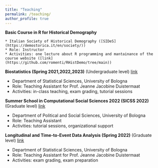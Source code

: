 ```yaml
---
title: "Teaching"
permalink: /teaching/
author_profile: true
---
```


**Basic Course in R for Historical Demography** 

    * Italian Society of Historical Demography ([SIDeS](https://demostorica.it/en/society/))
    * Role: Instructor
    * Activities: one lecture about R programming and mantainance of the course website ([link](https://github.com/romenti/RHistDemo/tree/main))

**Biostatistics (Spring 2021,2022,2023)** (Undergraduate level) [link](https://www.unibo.it/en/teaching/course-unit-catalogue/course-unit/2022/403290)
   * Department of Statistical Sciences, University of Bologna
   * Role: Teaching Assistant for Prof. Jeanne Jacobine Duistermaat  
   * Activities: in-class teaching, exam grading, tutorial sessions     
   
   
**Summer School in Computational Social Sciences 2022 (SICSS 2022)**  (Graduate level) [link](https://sicss.io/2022/bologna/people)
   * Department of Political and Social Sciences, University of Bologna 
   * Role: Teaching Assistant 
   * Activities: tutorial sessions, organizational support
  
**Longitudinal and Time-to-Event Data Analysis (Spring 2022)** (Graduate level) [link](https://www.unibo.it/en/teaching/course-unit-catalogue/course-unit/2021/466896)
   * Department of Statistical Sciences, University of Bologna
   * Role: Teaching Assistant for Prof. Jeanne Jacobine Duistermaat  
   * Activities: exam grading, exam preparation   
